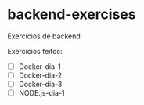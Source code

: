 # backend-exercises
Exercícios de backend

Exercícios feitos:

 - [ ] Docker-dia-1
 - [ ] Docker-dia-2
 - [ ] Docker-dia-3
 - [ ] NODE.js-dia-1